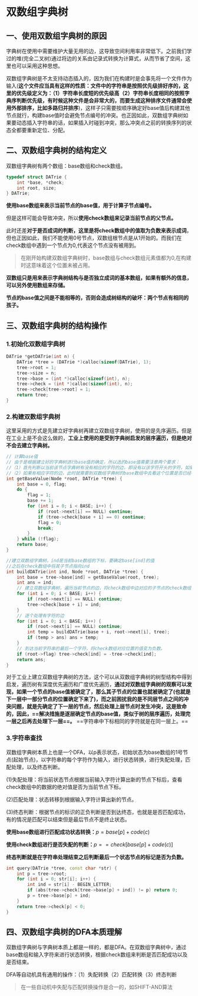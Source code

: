 # 双数组字典树

## 一、使用双数组字典树的原因

字典树在使用中需要维护大量无用的边，这导致空间利用率非常低下。之前我们学过的堆(完全二叉树)通过将边的关系由记录式转换为计算式，从而节省了空间，这里也可以采用这种思想。

双数组字典树是不太支持动态插入的，因为我们在构建时是会事先将一个文件作为输入(**这个文件应当具有这样的性质：文件中的字符串是按照优先级排好序的，这里的优先级定义为：（1）字符串长度短的优先级高（2）字符串长度相同的按照字典序判断优先级，有时候这种文件是会非常大的，而要生成这种排序文件通常会使用外部排序，比如多路归并排序**)，这样子只需要按顺序确定好base值后构建其他节点就行，构建base值时会避免节点编号的冲突。也正因如此，双数组字典树如果要动态插入字符串的话，如果插入时碰到冲突，那么冲突点之前的转换序列的状态全都要重新定位、分配。



## 二、双数组字典树的结构定义

双数组字典树有两个数组：base数组和check数组。

```c++
typedef struct DATrie {
    int *base, *check;
    int root, size;
} DATrie;
```

**使用base数组来表示当前节点的base值，用于计算子节点编号。**

但是这样可能会导致冲突，所以**使用check数组来记录当前节点的父节点。**

此时还差**对于是否成词的判断，这里是将check数组中的值取为负数来表示成词**，但也正因如此，我们不能使用0号节点，双数组根节点是从1开始的。而我们在check数组中遇到一个节点为0,代表这个节点没有被用到。

> 在刚开始构建双数组字典树时，base数组与check数组元素值都为0,在构建时这意味着这个位置未被占用。

**双数组只是用来表示字典树结构与是否独立成词的基本数组，如果有额外的信息，可以另外使用数组来存储。**

**节点的base值之间是不能相等的，否则会造成树结构的破坏：两个节点有相同的孩子。**



## 三、双数组字典树的结构操作

### 1.初始化双数组字典树

```c++
DATrie *getDATrie(int n) {
    DATrie *tree = (DATrie *)calloc(sizeof(DATrie), 1);
    tree->root = 1;
    tree->size = n;
    tree->base = (int *)calloc(sizeof(int), n);
    tree->check = (int *)calloc(sizeof(int), n);
    tree->check[tree->root] = 1;
    return tree;
}
```



### 2.构建双数组字典树

这里采用的方式是先建立好字典树再建立双数组字典树，使用的是先序遍历。但是在工业上是不会这么做的，**工业上使用的是受到字典树启发的层序遍历，但是绝对不会去建立字典树。**

```c++
// 计算base值
// 由于是根据建立好的字典树进行base值的确定，所以选的base值需要注意两个要求：
//（1）首先判断以当前该节点字典树有没有相应的字符的边，即没有以该字符开头的字符，如果没有，那么就继续查看其他边
//（2）如果有相应字符的边，此时就需要到双数组字典树的base数组中去看这个位置是否已经被其他字符占用了，如果占用了的话就需要选择新的base值在进行上面的检查
int getBaseValue(Node *root, DATrie *tree) {
    int base = 0, flag;
    do {
        flag = 1;
        base += 1;
        for (int i = 0; i < BASE; i++) {
            if (root->next[i] == NULL) continue;
            if (tree->check[base + i] == 0) continue;
            flag = 0;
            break;
        }
    } while (!flag);
    return base;
}

//建立双数组字典树，ind是当前base数组的下标，要确定base[ind]的值
//之后在check数组中将其子节点指向ind
int buildDATrie(int ind, Node *root, DATrie *tree) {
    int base = tree->base[ind] = getBaseValue(root, tree);
    int ans = ind;
    // 建立双数组字典树，遍历当前节点的边，将check数组中边对应的子节点的check数组中值指向ind。
    for (int i = 0; i < BASE; i++) {
        if (root->next[i] == NULL) continue;
        tree->check[base + i] = ind;
    }
    // 逐个处理有字符的边
    for (int i = 0; i < BASE; i++) {
        if (root->next[i] == NULL) continue;
        int temp = buildDATrie(base + i, root->next[i], tree);
        if (temp > ans) ans = temp;
    }
    // 到达当前字符串的最后一个字符，将check数组对应位置的值变为负数。
    if (root->flag) tree->check[ind] = -tree->check[ind];
    return ans;
}
```

对于工业上建立双数组字典树的方法，这个可以从双数组字典树的树型结构中得到启发，遍历树有深度优先遍历和广度优先遍历，**通过对双数组字典树的观察可以发现，如果一个节点的base值被确定了，那么其子节点的位置也就被确定了(也就是下一层中一部分节点的位置确定下来了)，而之前困扰我的是不同层节点之间的冲突问题，就是先确定了下一层的节点，然后处理上层节点时发生冲突，这是致命的，因此，==解决措施是逐层确定节点的base值，类似于树的层序遍历，处理完一层之后再去处理下一层==。** ==字符串中下标相同的字符就是在同一层上。==



### 3.字符串查找

双数组字典树本质上也是一个DFA，以p表示状态，初始状态为base数组的1号节点(起始节点)，以字符串的每个字符作为输入，进行状态转换，进行失配处理，匹配处理，以及终态判断。

(1)失配处理：将当前状态节点根据当前输入字符计算出新的节点下标后，查看check数组中的数据的绝对值是否为当前节点下标。

(2)匹配处理：状态转移到根据输入字符计算出新的节点。

(3)终态判断：根据节点的标识的正负判断是否到达终态，也就是是否匹配成功，有的情况是匹配可以结束但是最后节点不是终止状态。

**使用base数组进行匹配成功状态转换：**$p=base[p]+code(c)$

**使用check数组进行是否失配的判断：**$p == check[base[p]+code(c)]$

**终态判断就是在字符串处理结束之后判断最后一个状态节点的标记是否为负数。**

```c++
int query(DATrie *tree, const char *str) {
    int p = tree->root;
    for (int i = 0; str[i]; i++) {
        int ind = str[i] - BEGIN_LETTER;
        if (abs(tree->check[tree->base[p] + ind]) != p) return 0;
        p = tree->base[p] + ind;
    }
    return tree->check[p] < 0;
}
```



## 四、双数组字典树的DFA本质理解

双数组字典树与字典树本质上都是一样的，都是DFA。在双数组字典树中，通过base数组和输入字符来进行状态转换，根据check数组来判断是否匹配成功以及是否结束。

DFA等自动机具有通用的操作：（1）失配转换（2）匹配转换（3）终态判断

> 在一些自动机中失配与匹配转换操作是合一的，如SHIFT-AND算法